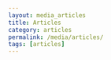```yaml
---
layout: media_articles
title: Articles
category: articles
permalink: /media/articles/
tags: [articles]
---
```

